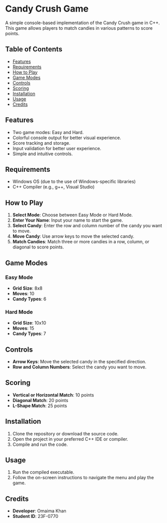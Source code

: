 
# Candy Crush Game

A simple console-based implementation of the Candy Crush game in C++. This game allows players to match candies in various patterns to score points.

## Table of Contents

- [Features](#features)
- [Requirements](#requirements)
- [How to Play](#how-to-play)
- [Game Modes](#game-modes)
- [Controls](#controls)
- [Scoring](#scoring)
- [Installation](#installation)
- [Usage](#usage)
- [Credits](#credits)

## Features

- Two game modes: Easy and Hard.
- Colorful console output for better visual experience.
- Score tracking and storage.
- Input validation for better user experience.
- Simple and intuitive controls.

## Requirements

- Windows OS (due to the use of Windows-specific libraries)
- C++ Compiler (e.g., g++, Visual Studio)

## How to Play

1. **Select Mode**: Choose between Easy Mode or Hard Mode.
2. **Enter Your Name**: Input your name to start the game.
3. **Select Candy**: Enter the row and column number of the candy you want to move.
4. **Move Candy**: Use arrow keys to move the selected candy.
5. **Match Candies**: Match three or more candies in a row, column, or diagonal to score points.

## Game Modes

### Easy Mode

- **Grid Size**: 8x8
- **Moves**: 10
- **Candy Types**: 6

### Hard Mode

- **Grid Size**: 10x10
- **Moves**: 15
- **Candy Types**: 7

## Controls

- **Arrow Keys**: Move the selected candy in the specified direction.
- **Row and Column Numbers**: Select the candy you want to move.

## Scoring

- **Vertical or Horizontal Match**: 10 points
- **Diagonal Match**: 20 points
- **L-Shape Match**: 25 points

## Installation

1. Clone the repository or download the source code.
2. Open the project in your preferred C++ IDE or compiler.
3. Compile and run the code.

## Usage

1. Run the compiled executable.
2. Follow the on-screen instructions to navigate the menu and play the game.

## Credits

- **Developer**: Omaima Khan
- **Student ID**: 23F-0770
